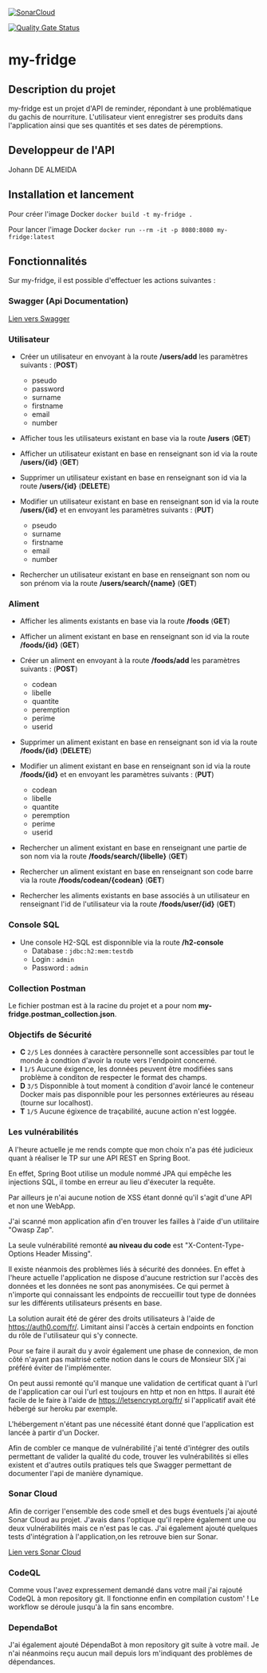 [![SonarCloud](https://sonarcloud.io/images/project_badges/sonarcloud-white.svg)](https://sonarcloud.io/dashboard?id=Johann-gif_my-fridge)

[![Quality Gate Status](https://sonarcloud.io/api/project_badges/measure?project=Johann-gif_my-fridge&metric=alert_status)](https://sonarcloud.io/dashboard?id=Johann-gif_my-fridge)

# my-fridge

## Description du projet

my-fridge est un projet d'API de reminder, répondant à une problématique du gachis de nourriture.
L'utilisateur vient enregistrer ses produits dans l'application ainsi que ses quantités et ses dates de péremptions.

## Developpeur de l'API

Johann DE ALMEIDA

## Installation et lancement

Pour créer l'image Docker
`docker build -t my-fridge .`

Pour lancer l'image Docker
`docker run --rm -it -p 8080:8080 my-fridge:latest`

## Fonctionnalités

Sur my-fridge, il est possible d'effectuer les actions suivantes :

### Swagger (Api Documentation)

[Lien vers Swagger](http://localhost:8080/swagger-ui.html)

### Utilisateur

- Créer un utilisateur en envoyant à la route **/users/add** les paramètres suivants : (**POST**)

    - pseudo
    - password
    - surname
    - firstname
    - email
    - number

- Afficher tous les utilisateurs existant en base via la route **/users** (**GET**)

- Afficher un utilisateur existant en base en renseignant son id via la route **/users/{id}** (**GET**)

- Supprimer un utilisateur existant en base en renseignant son id via la route **/users/{id}** (**DELETE**)

- Modifier un utilisateur existant en base en renseignant son id via la route **/users/{id}** et en envoyant les paramètres suivants : (**PUT**)
    
    - pseudo
    - surname
    - firstname
    - email
    - number

- Rechercher un utilisateur existant en base en renseignant son nom ou son prénom via la route **/users/search/{name}** (**GET**)

### Aliment

- Afficher les aliments existants en base via la route **/foods** (**GET**)

- Afficher un aliment existant en base en renseignant son id via la route **/foods/{id}** (**GET**)

- Créer un aliment en envoyant à la route **/foods/add** les paramètres suivants : (**POST**)

    - codean
    - libelle
    - quantite
    - peremption
    - perime
    - userid
    
- Supprimer un aliment existant en base en renseignant son id via la route **/foods/{id}** (**DELETE**)

- Modifier un aliment existant en base en renseignant son id via la route **/foods/{id}** et en envoyant les paramètres suivants : (**PUT**)

    - codean
    - libelle
    - quantite
    - peremption
    - perime
    - userid

- Rechercher un aliment existant en base en renseignant une partie de son nom via la route **/foods/search/{libelle}** (**GET**)

- Rechercher un aliment existant en base en renseignant son code barre via la route **/foods/codean/{codean}** (**GET**)

- Rechercher les aliments existants en base associés à un utilisateur en renseignant l'id de l'utilisateur via la route **/foods/user/{id}** (**GET**)

### Console SQL

- Une console H2-SQL est disponnible via la route **/h2-console**
    - Database : `jdbc:h2:mem:testdb`
    - Login : `admin`
    - Password : `admin`

### Collection Postman

Le fichier postman est à la racine du projet et a pour nom **my-fridge.postman_collection.json**.

### Objectifs de Sécurité

- **C** `2/5` Les données à caractère personnelle sont accessibles par tout le monde à condtion d'avoir la route vers l'endpoint concerné.
- **I** `1/5` Aucune éxigence, les données peuvent être modifiées sans problème à conditon de respecter le format des champs.
- **D** `3/5` Disponnible à tout moment à condition d'avoir lancé le conteneur Docker mais pas disponnible pour les personnes extérieures au réseau (tourne sur localhost).
- **T** `1/5` Aucune égixence de traçabilité, aucune action n'est loggée.

### Les vulnérabilités

A l'heure actuelle je me rends compte que mon choix n'a pas été judicieux quant à réaliser le TP sur une API REST en Spring Boot.

En effet, Spring Boot utilise un module nommé JPA qui empêche les injections SQL, il tombe en erreur au lieu d'éxecuter la requête.

Par ailleurs je n'ai aucune notion de XSS étant donné qu'il s'agit d'une API et non une WebApp.

J'ai scanné mon application afin d'en trouver les failles à l'aide d'un utilitaire "Owasp Zap".

La seule vulnérabilité remonté **au niveau du code** est "X-Content-Type-Options Header Missing".

Il existe néanmois des problèmes liés à sécurité des données.
En effet à l'heure actuelle l'application ne dispose d'aucune restriction sur l'accès des données et les données ne sont pas anonymisées.
Ce qui permet à n'importe qui connaissant les endpoints de reccueillir tout type de données sur les différents utilisateurs présents en base.

La solution aurait été de gérer des droits utilisateurs à l'aide de https://auth0.com/fr/.
Limitant ainsi l'accès à certain endpoints en fonction du rôle de l'utilisateur qui s'y connecte.

Pour se faire il aurait du y avoir également une phase de connexion, de mon côté n'ayant pas maitrisé cette notion dans le cours de Monsieur SIX j'ai préféré éviter de l'implémenter.

On peut aussi remonté qu'il manque une validation de certificat quant à l'url de l'application car oui l'url est toujours en http et non en https.
Il aurait été facile de le faire à l'aide de https://letsencrypt.org/fr/ si l'applicatif avait été hébergé sur heroku par exemple.

L'hébergement n'étant pas une nécessité étant donné que l'application est lancée à partir d'un Docker.

Afin de combler ce manque de vulnérabilité j'ai tenté d'intégrer des outils permettant de valider la qualité du code, trouver les vulnérabilités si elles existent et d'autres outils pratiques tels que Swagger permettant de documenter l'api de manière dynamique.

### Sonar Cloud

Afin de corriger l'ensemble des code smell et des bugs éventuels j'ai ajouté Sonar Cloud au projet.
J'avais dans l'optique qu'il repère également une ou deux vulnérabilités mais ce n'est pas le cas.
J'ai également ajouté quelques tests d'intégration à l'application,on les retrouve bien sur Sonar.

[Lien vers Sonar Cloud](https://sonarcloud.io/dashboard?id=Johann-gif_my-fridge)


### CodeQL

Comme vous l'avez expressement demandé dans votre mail j'ai rajouté CodeQL à mon repository git.
Il fonctionne enfin en compilation custom' !
Le workflow se déroule jusqu'à la fin sans encombre.

### DependaBot

J'ai également ajouté DépendaBot à mon repository git suite à votre mail.
Je n'ai néanmoins reçu aucun mail depuis lors m'indiquant des problèmes de dépendances.
